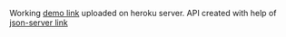 Working [demo link](https://customers-list-nordea.herokuapp.com) uploaded on heroku server. 
API created with help of [json-server link](https://github.com/typicode/json-server)
